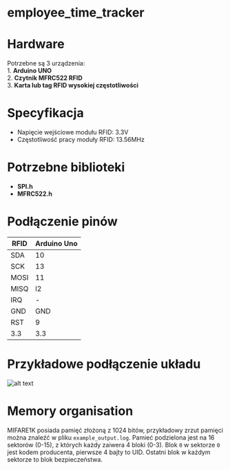 # employee_time_tracker

# Hardware
Potrzebne są 3 urządzenia: <br />
    1. **Arduino UNO** <br />
    2. **Czytnik MFRC522 RFID**\
    3. **Karta lub tag RFID wysokiej częstotliwości**

# Specyfikacja
* Napięcie wejściowe modułu RFID: 3.3V
* Częstotliwość pracy moduły RFID: 13.56MHz

# Potrzebne biblioteki
* **SPI.h**
* **MFRC522.h**

# Podłączenie pinów

| RFID  | Arduino Uno  |
| ------------- | ------------- |
| SDA  | 10  |
| SCK  | 13 |
| MOSI  | 11 |
|  MISQ | l2 |
|  IRQ | - |
|  GND | GND |
|  RST | 9 |
| 3.3  | 3.3 |


# Przykładowe podłączenie układu

![alt text](https://circuits4you.com/wp-content/uploads/2018/10/RFID-Reader-RC522-interface-with-Arduino.jpg)


# Memory organisation
MIFARE1K posiada pamięć złożoną z 1024 bitów, przykładowy zrzut pamięci można znaleźć w pliku `example_output.log`. Pamieć podzielona jest na 16 sektorów (0-15), z których każdy zaiwera 4 bloki (0-3). Blok `0` w sektorze `0` jest kodem producenta, pierwsze 4 bajty to UID. Ostatni blok w każdym sektorze to blok bezpieczeństwa.